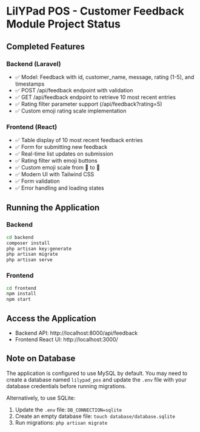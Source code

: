 # LilYPad POS - Customer Feedback Module Project Status

## Completed Features

### Backend (Laravel)
- ✅ Model: Feedback with id, customer_name, message, rating (1-5), and timestamps
- ✅ POST /api/feedback endpoint with validation
- ✅ GET /api/feedback endpoint to retrieve 10 most recent entries
- ✅ Rating filter parameter support (/api/feedback?rating=5)
- ✅ Custom emoji rating scale implementation

### Frontend (React)
- ✅ Table display of 10 most recent feedback entries
- ✅ Form for submitting new feedback
- ✅ Real-time list updates on submission
- ✅ Rating filter with emoji buttons
- ✅ Custom emoji scale from 🥲 to 🤩
- ✅ Modern UI with Tailwind CSS
- ✅ Form validation
- ✅ Error handling and loading states

## Running the Application

### Backend
```bash
cd backend
composer install
php artisan key:generate
php artisan migrate
php artisan serve
```

### Frontend
```bash
cd frontend
npm install
npm start
```

## Access the Application
- Backend API: http://localhost:8000/api/feedback
- Frontend React UI: http://localhost:3000/

## Note on Database
The application is configured to use MySQL by default. You may need to create a database named `lilypad_pos` and update the `.env` file with your database credentials before running migrations.

Alternatively, to use SQLite:
1. Update the `.env` file: `DB_CONNECTION=sqlite`
2. Create an empty database file: `touch database/database.sqlite`
3. Run migrations: `php artisan migrate`